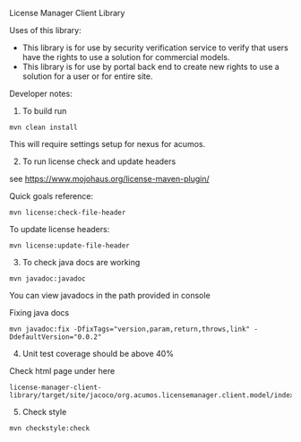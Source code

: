 
<!---
.. ===============LICENSE_START=======================================================
.. Acumos CC-BY-4.0
.. ===================================================================================
.. Copyright (C) 2019 Nordix Foundation.
.. ===================================================================================
.. This Acumos documentation file is distributed by AT&T and Tech Mahindra
.. under the Creative Commons Attribution 4.0 International License (the "License");
.. you may not use this file except in compliance with the License.
.. You may obtain a copy of the License at
..
.. http://creativecommons.org/licenses/by/4.0
..
.. This file is distributed on an "AS IS" BASIS,
.. WITHOUT WARRANTIES OR CONDITIONS OF ANY KIND, either express or implied.
.. See the License for the specific language governing permissions and
.. limitations under the License.
.. ===============LICENSE_END=========================================================
-->
License Manager Client Library

Uses of this library:
- This library is for use by security verification service to verify that users have the rights to use a solution for commercial models.
- This library is for use by portal back end to create new rights to use a solution for a user or for entire site.

Developer notes:

1. To build run 
```
mvn clean install
```
This will require settings setup for nexus for acumos.

2. To run license check and update headers

see https://www.mojohaus.org/license-maven-plugin/

Quick goals reference:
```
mvn license:check-file-header
```
To update license headers:

```
mvn license:update-file-header
```

3. To check java docs are working

```
mvn javadoc:javadoc
```

You can view javadocs in the path provided in console

Fixing java docs 

```
mvn javadoc:fix -DfixTags="version,param,return,throws,link" -DdefaultVersion="0.0.2" 
```

4. Unit test coverage should be above 40%

Check html page under here
```
license-manager-client-library/target/site/jacoco/org.acumos.licensemanager.client.model/index.source.html
```

5. Check style 

```
mvn checkstyle:check
```
